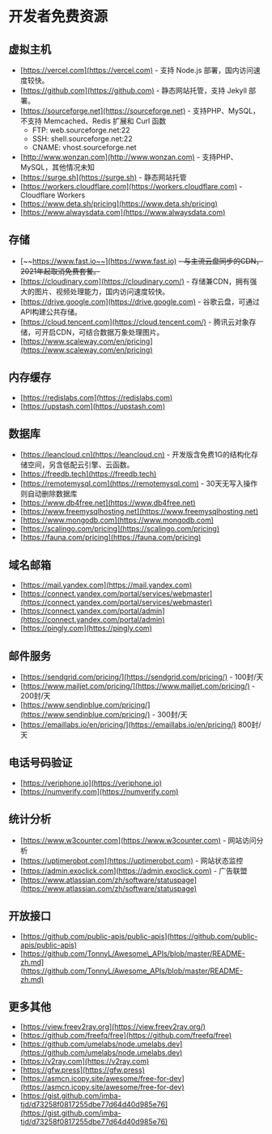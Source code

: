 # 开发者免费资源

## 虚拟主机

* [https://vercel.com](https://vercel.com) - 支持 Node.js 部署，国内访问速度较快。
* [https://github.com](https://github.com) - 静态网站托管，支持 Jekyll 部署。
* [https://sourceforge.net](https://sourceforge.net) - 支持PHP、MySQL，不支持 Memcached、Redis 扩展和 Curl 函数
  * FTP: web.sourceforge.net:22
  * SSH: shell.sourceforge.net:22
  * CNAME: vhost.sourceforge.net
* [http://www.wonzan.com](http://www.wonzan.com) - 支持PHP、MySQL，其他情况未知
* [https://surge.sh](https://surge.sh) - 静态网站托管
* [https://workers.cloudflare.com](https://workers.cloudflare.com) - Cloudflare Workers
* [https://www.deta.sh/pricing](https://www.deta.sh/pricing)
* [https://www.alwaysdata.com](https://www.alwaysdata.com)

## 存储

* [~~https://www.fast.io~~](https://www.fast.io) ~~- 与主流云盘同步的CDN，2021年起取消免费套餐。~~
* [https://cloudinary.com](https://cloudinary.com/) - 存储兼CDN，拥有强大的图片、视频处理能力，国内访问速度较快。
* [https://drive.google.com](https://drive.google.com) - 谷歌云盘，可通过API构建公共存储。
* [https://cloud.tencent.com](https://cloud.tencent.com/) - 腾讯云对象存储，可开启CDN，可结合数据万象处理图片。
* [https://www.scaleway.com/en/pricing](https://www.scaleway.com/en/pricing)

## 内存缓存

* [https://redislabs.com](https://redislabs.com)
* [https://upstash.com](https://upstash.com)

## 数据库

* [https://leancloud.cn](https://leancloud.cn) - 开发版含免费1G的结构化存储空间，另含低配云引擎、云函数。
* [https://freedb.tech](https://freedb.tech)
* [https://remotemysql.com](https://remotemysql.com) - 30天无写入操作则自动删除数据库
* [https://www.db4free.net](https://www.db4free.net)
* [https://www.freemysqlhosting.net](https://www.freemysqlhosting.net)
* [https://www.mongodb.com](https://www.mongodb.com)
* [https://scalingo.com/pricing](https://scalingo.com/pricing) 
* [https://fauna.com/pricing](https://fauna.com/pricing)

## 域名邮箱

* [https://mail.yandex.com](https://mail.yandex.com)
* [https://connect.yandex.com/portal/services/webmaster](https://connect.yandex.com/portal/services/webmaster)
* [https://connect.yandex.com/portal/admin](https://connect.yandex.com/portal/admin)
* [https://pingly.com](https://pingly.com)

## 邮件服务

* [https://sendgrid.com/pricing/](https://sendgrid.com/pricing/) - 100封/天
* [https://www.mailjet.com/pricing/](https://www.mailjet.com/pricing/) - 200封/天
* [https://www.sendinblue.com/pricing/](https://www.sendinblue.com/pricing/) - 300封/天
* [https://emaillabs.io/en/pricing/](https://emaillabs.io/en/pricing/) 800封/天

## 电话号码验证

* [https://veriphone.io](https://veriphone.io)
* [https://numverify.com](https://numverify.com)

## 统计分析

* [https://www.w3counter.com](https://www.w3counter.com) - 网站访问分析
* [https://uptimerobot.com](https://uptimerobot.com) - 网站状态监控
* [https://admin.exoclick.com](https://admin.exoclick.com) - 广告联盟
* [https://www.atlassian.com/zh/software/statuspage](https://www.atlassian.com/zh/software/statuspage)

## 开放接口

* [https://github.com/public-apis/public-apis](https://github.com/public-apis/public-apis)
* [https://github.com/TonnyL/Awesome\_APIs/blob/master/README-zh.md](https://github.com/TonnyL/Awesome_APIs/blob/master/README-zh.md)

## 更多其他

* [https://view.freev2ray.org](https://view.freev2ray.org/)
* [https://github.com/freefq/free](https://github.com/freefq/free)
* [https://github.com/umelabs/node.umelabs.dev](https://github.com/umelabs/node.umelabs.dev)
* [https://v2ray.com](https://v2ray.com)
* [https://gfw.press](https://gfw.press)
* [https://asmcn.icopy.site/awesome/free-for-dev](https://asmcn.icopy.site/awesome/free-for-dev)
* [https://gist.github.com/imba-tjd/d73258f0817255dbe77d64d40d985e76](https://gist.github.com/imba-tjd/d73258f0817255dbe77d64d40d985e76)


